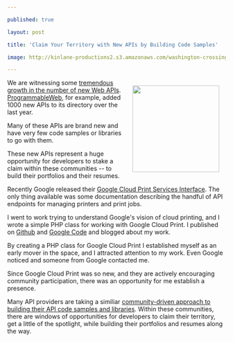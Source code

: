---
published: true
layout: post
title: 'Claim Your Territory with New APIs by Building Code Samples'
image: http://kinlane-productions2.s3.amazonaws.com/washington-crossing-the-delaware-cropped.png
---

<img style="padding: 15px;" src="https://kinlane-productions2.s3.amazonaws.com/washington-crossing-the-delaware-cropped.png" alt="" width="200" align="right" />We are witnessing some <a title="tremendous growth in the number of new web APIs" href="http://blog.apievangelist.com/2011/03/08/programmable-web-3000-apis-and-growing/">tremendous growth in the number of new Web APIs</a>.  <a title="ProgrammableWeb" href="http://www.programmableweb.com">ProgrammableWeb</a>, for example, added 1000 new APIs to its directory over the last year.<p>
Many of these APIs are brand new and have very few code samples or libraries to go with them.<p>
These new APIs represent a huge opportunity for developers to stake a claim within these communities -- to build their portfolios and their resumes.<p>
Recently Google released their <a title="Google Cloud Print Service" href="https://code.google.com/apis/cloudprint/docs/proxyinterfaces.html">Google Cloud Print Services Interface</a>.   The only thing available was some documentation describing the handful of API endpoints for managing printers and print jobs.<p>
I went to work trying to understand Google's vision of cloud printing, and I wrote a simple PHP class for working with Google Cloud Print.   I published on <a title="Github - Google Cloud Print" href="https://github.com/mimeoconnect/Google-Cloud-Print-Proxy">Github</a> and <a title="Google Code - Google Cloud Print" href="https://code.google.com/p/google-cloud-print-proxy/">Google Code</a> and blogged about my work.<p>
By creating a PHP class for Google Cloud Print I established myself as an early mover in the space, and I attracted attention to my work. Even Google noticed and someone from Google contacted me.<p>
Since Google Cloud Print was so new, and they are actively encouraging community participation, there was an opportunity for me establish a presence.<p>
Many API providers are taking a similiar <a title="community-driven approach to building their API code samples and libraries" href="http://blog.apievangelist.com/2011/04/15/community-driven-api-code-samples-and-libraries/">community-driven approach to building their API code samples and libraries</a>.  Within these communities, there are windows of opportunities for developers to claim their territory, get a little of the spotlight, while building their portfolios and resumes along the way.

